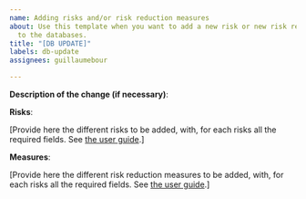 ```yaml
---
name: Adding risks and/or risk reduction measures
about: Use this template when you want to add a new risk or new risk reduction measure
  to the databases.
title: "[DB UPDATE]"
labels: db-update
assignees: guillaumebour

---
```


**Description of the change (if necessary)**:

**Risks**:

[Provide here the different risks to be added, with, for each risks all the required fields. See [the user guide](https://risk-explorer.digital-water.city/user-guide).]

**Measures**:

[Provide here the different risk reduction measures to be added, with, for each risks all the required fields. See [the user guide](https://risk-explorer.digital-water.city/user-guide).]

